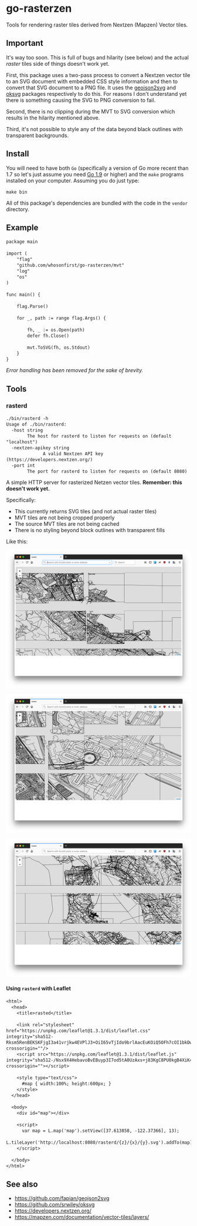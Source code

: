 # go-rasterzen

Tools for rendering raster tiles derived from Nextzen (Mapzen) Vector tiles.

## Important

It's way too soon. This is full of bugs and hilarity (see below) and the actual _raster_ tiles side of things doesn't work yet.

First, this package uses a two-pass process to convert a Nextzen vector tile to an SVG
document with embedded CSS style information and then to convert that SVG
document to a PNG file. It uses the
[geojson2svg](https://github.com/fapian/geojson2svg) and
[oksvg](https://github.com/srwiley/oksvg) packages respectively to do this. For
reasons I don't understand yet there is something causing the SVG to PNG
conversion to fail.

Second, there is no clipping during the MVT to SVG conversion which results in
the hilarity mentioned above.

Third, it's not possible to style any of the data beyond black outlines with transparent backgrounds.

## Install

You will need to have both `Go` (specifically a version of Go more recent than 1.7 so let's just assume you need [Go 1.9](https://golang.org/dl/) or higher) and the `make` programs installed on your computer. Assuming you do just type:

```
make bin
```

All of this package's dependencies are bundled with the code in the `vendor` directory.

## Example

```
package main

import (
	"flag"
	"github.com/whosonfirst/go-rasterzen/mvt"
	"log"
	"os"
)

func main() {

	flag.Parse()

	for _, path := range flag.Args() {

		fh, _ := os.Open(path)
		defer fh.Close()

		mvt.ToSVG(fh, os.Stdout)
	}
}
```

_Error handling has been removed for the sake of brevity._

## Tools

### rasterd

```
./bin/rasterd -h
Usage of ./bin/rasterd:
  -host string
    	The host for rasterd to listen for requests on (default "localhost")
  -nextzen-apikey string
    		  A valid Nextzen API key (https://developers.nextzen.org/)
  -port int
    	The port for rasterd to listen for requests on (default 8080)
```

A simple HTTP server for rasterized Netzen vector tiles. **Remember: this doesn't work yet.**

Specifically:

* This currently returns SVG tiles (and not actual raster tiles)
* MVT tiles are not being cropped properly
* The source MVT tiles are not being cached
* There is no styling beyond block outlines with transparent fills

Like this:

![](docs/images/20180608-rasterd-1.png)

![](docs/images/20180608-rasterd-2.png)

![](docs/images/20180608-rasterd-3.png)

#### Using `rasterd` with Leaflet

```
<html>
  <head>
    <title>rasted</title>
    
    <link rel="stylesheet" href="https://unpkg.com/leaflet@1.3.1/dist/leaflet.css" integrity="sha512-Rksm5RenBEKSKFjgI3a41vrjkw4EVPlJ3+OiI65vTjIdo9brlAacEuKOiQ5OFh7cOI1bkDwLqdLw3Zg0cRJAAQ==" crossorigin=""/>
    <script src="https://unpkg.com/leaflet@1.3.1/dist/leaflet.js" integrity="sha512-/Nsx9X4HebavoBvEBuyp3I7od5tA0UzAxs+j83KgC8PU0kgB4XiK4Lfe4y4cgBtaRJQEIFCW+oC506aPT2L1zw==" crossorigin=""></script>
    
    <style type="text/css">
      #map { width:100%; height:600px; }
    </style>
  </head>
  
  <body>
    <div id="map"></div>
    
    <script>
      var map = L.map('map').setView([37.613858, -122.37366], 13);
      L.tileLayer('http://localhost:8080/rasterd/{z}/{x}/{y}.svg').addTo(map);
    </script>
    
  </body>
</html>
```

## See also

* https://github.com/fapian/geojson2svg
* https://github.com/srwiley/oksvg
* https://developers.nextzen.org/
* https://mapzen.com/documentation/vector-tiles/layers/
